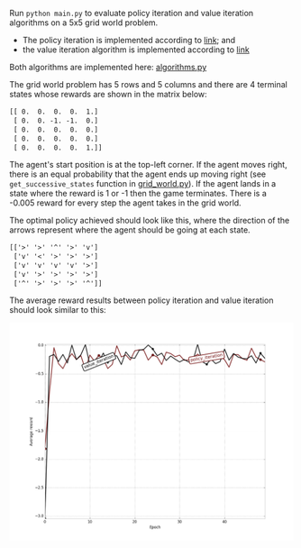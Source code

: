 Run `python main.py` to evaluate policy iteration and value iteration algorithms on a 5x5 grid world problem.

- The policy iteration is implemented according to [link](http://webdocs.cs.ualberta.ca/~sutton/book/4/node4.html); and
- the value iteration algorithm is implemented according to [link](http://webdocs.cs.ualberta.ca/~sutton/book/4/node5.html)

Both algorithms are implemented here: [algorithms.py](algorithms.py)

The grid world problem has 5 rows and 5 columns and there are 4 terminal states whose rewards are shown in the matrix below:

```
[[ 0.  0.  0.  0.  1.]
 [ 0.  0. -1. -1.  0.]
 [ 0.  0.  0.  0.  0.]
 [ 0.  0.  0.  0.  0.]
 [ 0.  0.  0.  0.  1.]]
```

The agent's start position is at the top-left corner. If the agent moves right, there is an equal probability 
that the agent ends up moving right (see `get_successive_states` function in [grid_world.py](grid_world.py)).
If the agent lands in a state where the reward is 1 or -1 then the game terminates. There is a -0.005 reward 
for every step the agent takes in the grid world.

The optimal policy achieved should look like this, where the direction of the arrows represent where the 
agent should be going at each state.

```
[['>' '>' '^' '>' 'v']
 ['v' '<' '>' '>' '>']
 ['v' 'v' 'v' 'v' '>']
 ['v' '>' '>' '>' '>']
 ['^' '>' '>' '>' '^']]
 ```
 The average reward results between policy iteration and value iteration should look similar to this:
 
 ![Average reward comparison plot](figs/policy_vs_value.png)
